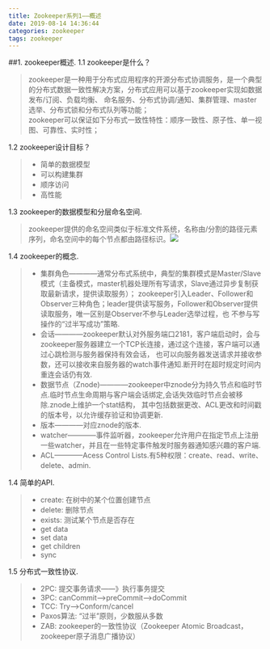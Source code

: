 ```yaml
---
title: Zookeeper系列1——概述
date: 2019-08-14 14:36:44
categories: zookeeper
tags: zookeeper
---
```


##1. zookeeper概述.
1.1 zookeeper是什么？
>zookeeper是一种用于分布式应用程序的开源分布式协调服务，是一个典型的分布式数据一致性解决方案，分布式应用可以基于zookeeper实现如数据发布/订阅、负载均衡、
命名服务、分布式协调/通知、集群管理、master选举、分布式锁和分布式队列等功能；<br>
zookeeper可以保证如下分布式一致性特性：顺序一致性、原子性、单一视图、可靠性、实时性；

1.2 zookeeper设计目标？
>* 简单的数据模型
>* 可以构建集群
>* 顺序访问
>* 高性能

1.3 zookeeper的数据模型和分层命名空间.
>zookeeper提供的命名空间类似于标准文件系统，名称由/分割的路径元素序列，命名空间中的每个节点都由路径标识。![](/images/zookeeper_1.png)

1.4 zookeeper的概念.
>* 集群角色————通常分布式系统中，典型的集群模式是Master/Slave模式（主备模式，master机器处理所有写请求，Slave通过异步复制获取最新请求，提供读取服务）；
zookeeper引入Leader、Follower和Observer三种角色；leader提供读写服务，Follower和Observer提供读取服务，唯一区别是Observer不参与Leader选举过程，也
不参与写操作的“过半写成功”策略.
>* 会话————zookeeper默认对外服务端口2181，客户端启动时，会与zookeeper服务器建立一个TCP长连接，通过这个连接，客户端可以通过心跳检测与服务器保持有效会话，
也可以向服务器发送请求并接收参数，还可以接收来自服务器的watch事件通知.断开时在超时规定时间内重连会话仍有效.
>* 数据节点（Znode)————zookeeper中znode分为持久节点和临时节点.临时节点生命周期与客户端会话绑定,会话失效临时节点会被移除.znode上维护一个stat结构，
其中包括数据更改、ACL更改和时间戳的版本号，以允许缓存验证和协调更新.
>* 版本————对应znode的版本.
>* watcher————事件监听器，zookeeper允许用户在指定节点上注册一些watcher，并且在一些特定事件触发时服务器通知感兴趣的客户端.
>* ACL————Acess Control Lists.有5种权限：create、read、write、delete、admin.

1.4 简单的API.
>* create: 在树中的某个位置创建节点
>* delete: 删除节点
>* exists: 测试某个节点是否存在
>* get data
>* set data
>* get children
>* sync

1.5 分布式一致性协议.
>* 2PC: 提交事务请求——》执行事务提交
>* 3PC: canCommit-->preCommit-->doCommit
>* TCC: Try-->Conform/cancel
>* Paxos算法: “过半”原则，少数服从多数
>* ZAB: zookeeper的一致性协议（Zookeeper Atomic Broadcast，zookeeper原子消息广播协议）
